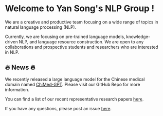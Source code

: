 # Welcome to Yan Song's NLP Group !

We are a creative and productive team focusing on a wide range of topics in natural language processing (NLP).

Currently, we are focusing on pre-trained language models, knowledge-driven NLP, and language resource construction. We are open to any collaborations and prospective students and researchers who are interested in NLP.

## 🔥 News 🔥

We recently released a large language model for the Chinese medical domain named [ChiMed-GPT](https://github.com/synlp/ChiMed-GPT). Please visit our GitHub Repo for more information.

You can find a list of our recent representative research papers [here](https://github.com/synlp/.github).

If you have any questions, please post an issue [here](https://github.com/synlp/.github/issues).
